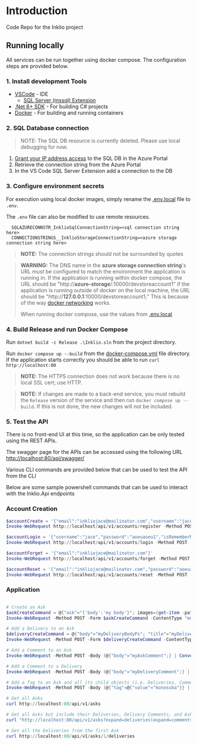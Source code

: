 # Introduction
Code Repo for the Inklio project

## Running locally

All services can be run together using docker compose. The configuration steps are provided below.

### 1. Install development Tools

* [VSCode](https://code.visualstudio.com/) - IDE
  * [SQL Server (mssql) Extension](https://github.com/microsoft/vscode-mssql)
* [.Net 6+ SDK](https://dotnet.microsoft.com/en-us/download/visual-studio-sdks) - For building C# projects
* [Docker](https://docs.docker.com/get-docker/) - For building and running containers

### 2. SQL Database connection

> NOTE: The SQL DB resource is currently deleted. Please use local debugging for now.

1. [Grant your IP address access](https://learn.microsoft.com/en-us/azure/azure-sql/database/network-access-controls-overview?view=azuresql#allow-azure-services) to the SQL DB in the Azure Portal
2. Retrieve the connection string from the Azure Portal
3. In the VS Code SQL Server Extension add a connection to the DB 

### 3. Configure environment secrets

For execution using local docker images, simply rename the [.env.local](./.env.local) file to `.env`.

The `.env` file can also be modified to use remote resources.

```
  SQLAZURECONNSTR_InklioSqlConnectionString=<sql connection string here>
  CONNECTIONSTRINGS__InklioStorageConnectionString=<azure storage connection string here>
```

> **NOTE:** The connection strings should not be surrounded by quotes

> **WARNING:** The DNS name in the **azure storage connection string**'s URL *must* be configured to match the environment the application is running in. If the application is running within docker compose, the URL should be "http://**azure-storage**/:10000/devstoreaccount1" if the application is running outside of docker on the local machine, the URL should be "http://**127.0.0.1**:10000/devstoreaccount1;" This is because of the way [docker networking](https://docs.docker.com/compose/networking/) works.
>
> When running docker compose, use the values from [.env.local](./.env.local).

### 4. Build Release and run Docker Compose

Run `dotnet build -c Release .\Inklio.sln` from the project directory.

Run `docker compose up --build` from the [docker-compose.yml](./docker-compose.yml) file directory. If the application starts correctly you should be able to run `curl http://localhost:80`

> **NOTE:** The HTTPS connection does not work because there is no local SSL cert; use HTTP.

> **NOTE:** If changes are made to a back-end service, you must rebuild the `Release` version of the service and then run `docker compose up --build`. If this is not done, the new changes will not be included.

### 5. Test the API

There is no front-end UI at this time, so the application can be only tested using the REST APIs.

The swagger page for the APIs can be accessed using the following URL [http://localhost:80/api/swagger/](http://localhost:80/api/swagger/)

Various CLI commands are provided below that can be used to test the API from the CLI

Below are some sample powershell commands that can be used to interact with the Inklio.Api endpoints

### Account Creation

``` powershell
$accountCreate = '{"email":"inkliojace@mailinator.com","username":"jace","password":"aoeuaoeu1","confirmPassword":"aoeuaoeu1"}'
Invoke-WebRequest http://localhost/api/v1/accounts/register -Method POST -ContentType "application/json" -Body $accountCreate

$accountLogin = '{"username":"jace","password":"aoeuaoeu1","isRememberMe":false}'
Invoke-WebRequest http://localhost/api/v1/accounts/login -Method POST -ContentType "application/json" -Body $accountLogin

$accountForget = '{"email":"inkliojace@mailinator.com"}'
Invoke-WebRequest http://localhost/api/v1/accounts/forget -Method POST -ContentType "application/json" -Body $accountForget

$accountReset = '{"email":"inkliojace@mailinator.com","password":"aoeuaoeu1","confirmPassword":"aoeuaoeu1","code":"REPLACE_RESET_CODE_HERE"}'
Invoke-WebRequest http://localhost/api/v1/accounts/reset -Method POST -ContentType "application/json" -Body $accountReset
```

### Application

```powershell

# Create an Ask
$askCreateCommand = @{"ask"="{'body':'my body'}"; images=(get-item -path ./aqua.png)}
Invoke-WebRequest -Method POST -Form $askCreateCommand -ContentType "multipart/form-data" https://localhost:7187/asks

# Add a Delivery to an Ask
$deliveryCreateCommand = @{"body"="myDeliveryBodyPs"; "title"="myDeliveryTitlePs";"isNsfw"=$true;"isNsfl"=$false;IsNsfw=$true; images=(get-item -path ./aqua.png)}
Invoke-WebRequest -Method POST -Form $deliveryCreateCommand -ContentType "multipart/form-data" https://localhost:7187/v1/asks/1/deliveries

# Add a Comment to an Ask
Invoke-WebRequest -Method POST -Body (@{"body"="myAskComment";} | ConvertTo-Json) -ContentType "application/json" https://localhost:7187/v1/asks/1/comments

# Add a Comment to a Delivery
Invoke-WebRequest -Method POST -Body (@{"body"="myDeliveryComment";} | ConvertTo-Json) -ContentType "application/json" https://localhost:7187/v1/asks/1/deliveries/1/comments

# Add a Tag to an Ask and all its child objects (i.e. Deliveries, Comments)
Invoke-WebRequest -Method POST -Body (@{"tag"=@{"value"="konosuba"}} | ConvertTo-Json)  -ContentType "application/json" https://localhost:7187/v1/asks/1/tags

# Get all Asks
curl http://localhost:80/api/v1/asks

# Get all Asks but include their Deliveries, Delivery Comments, and Ask Comments. (This done with OData)
curl "http://localhost:80/api/v1/asks?expand=deliveries(expand=comments,images),comments,images"

# Get all the Deliveries from the first Ask
curl http://localhost:80/api/v1/asks/1/deliveries
```